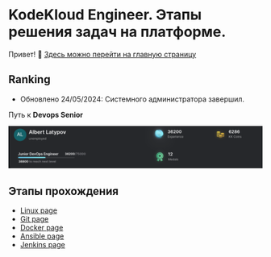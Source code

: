 # KodeKloud Engineer. Этапы решения задач на платформе.

Привет! 👋 [Здесь можно перейти на главную страницу](/README.md)

## Ranking

- Обновлено 24/05/2024:
Системного администратора завершил. 

Путь к **Devops Senior**


![System Administrator](rank7.png)

## Этапы прохождения

 * [Linux page](/Kodekloud/Linux/README_linux.md)
 * [Git page](/Kodekloud/Git/README_git.md)
 * [Docker page](/Kodekloud/Docker/README_docker.md)
 * [Ansible page](/Kodekloud/Ansible/README_ansible.md)
 * [Jenkins page](/Kodekloud/Jenkins/README_jenkins.md)


